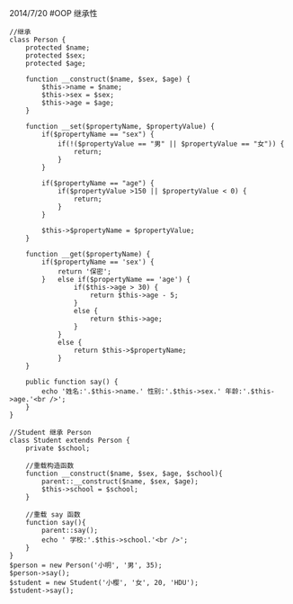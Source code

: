 2014/7/20
#OOP 继承性

    //继承
    class Person {
    	protected $name;
    	protected $sex;
    	protected $age;
    	
    	function __construct($name, $sex, $age) {
    		$this->name = $name;
    		$this->sex = $sex;
    		$this->age = $age;
    	}
    	
    	function __set($propertyName, $propertyValue) {
    		if($propertyName == "sex") {
    			if(!($propertyValue == "男" || $propertyValue == "女")) {
    				return;
    			}
    		}
    		
    		if($propertyName == "age") {
    			if($propertyValue >150 || $propertyValue < 0) {
    				return;
    			}
    		}
    		
    		$this->$propertyName = $propertyValue;
    	}
    	
    	function __get($propertyName) {
    		if($propertyName == 'sex') {
    			return '保密';
    		}	else if($propertyName == 'age') {
    				if($this->age > 30) {
    					return $this->age - 5;
    				}
    				else {
    					return $this->age;
    				}
    			}
    			else {
    				return $this->$propertyName;
    			}
    	}
    	
    	public function say() {
    		echo '姓名:'.$this->name.' 性别:'.$this->sex.' 年龄:'.$this->age.'<br />';
    	}
    }
        
    //Student 继承 Person
    class Student extends Person {
    	private $school;
    	
    	//重载构造函数
    	function __construct($name, $sex, $age, $school){
    		parent::__construct($name, $sex, $age);
    		$this->school = $school;
    	}
    	
    	//重载 say 函数
    	function say(){
    		parent::say();
    		echo ' 学校:'.$this->school.'<br />';
    	}
    }
    $person = new Person('小明', '男', 35);
    $person->say();
    $student = new Student('小樱', '女', 20, 'HDU');
    $student->say();